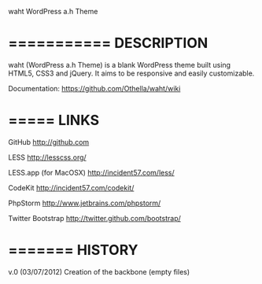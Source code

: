 waht
WordPress a.h Theme

===========
DESCRIPTION
===========

waht (WordPress a.h Theme) is a blank WordPress theme built using HTML5, CSS3 and jQuery.
It aims to be responsive and easily customizable.

Documentation:
    https://github.com/Othella/waht/wiki

=====
LINKS
=====

GitHub
    http://github.com

LESS
    http://lesscss.org/

LESS.app (for MacOSX)
    http://incident57.com/less/

CodeKit
    http://incident57.com/codekit/

PhpStorm
    http://www.jetbrains.com/phpstorm/

Twitter Bootstrap
    http://twitter.github.com/bootstrap/

=======
HISTORY
=======

v.0 (03/07/2012)
    Creation of the backbone (empty files)